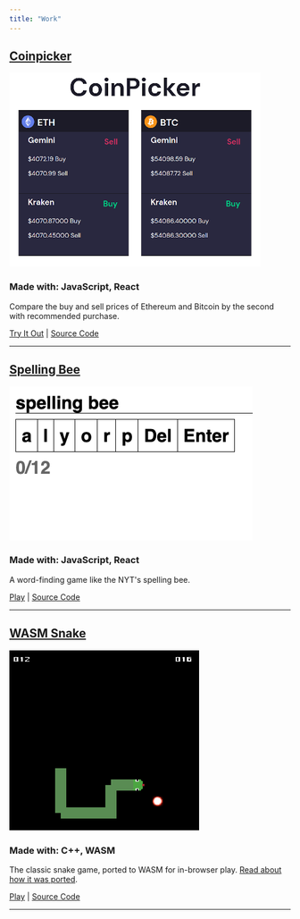 ```yaml
---
title: "Work"
---
```


## [Coinpicker](https://coinpicker.pages.dev/)
![](/images/coinpicker.png)  
### Made with: JavaScript, React 

Compare the buy and sell prices of Ethereum and Bitcoin by the second with recommended purchase.
  
[Try It Out](https://coinpicker.pages.dev/) | [Source Code](https://github.com/mattConn/coinpicker)  

---

## [Spelling Bee](https://spelling-bee.pages.dev/)  
![](/images/spelling-bee.png)  
### Made with: JavaScript, React

A word-finding game like the NYT's spelling bee.

[Play](https://spelling-bee.pages.dev/) | [Source Code](https://github.com/mattConn/spelling-bee)  

---

## [WASM Snake](https://mattconn.itch.io/snake-wasm)  
![](/images/snake.png)  
### Made with: C++, WASM 

The classic snake game, ported to WASM for in-browser play. [Read about how it was ported](/posts/2020-07-13-sdl2-game-to-wasm/).
  

[Play](https://mattconn.itch.io/snake-wasm) | [Source Code](https://github.com/mattConn/snake-game)  

---